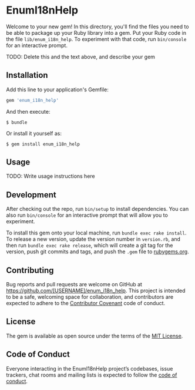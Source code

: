 # EnumI18nHelp

Welcome to your new gem! In this directory, you'll find the files you need to be able to package up your Ruby library into a gem. Put your Ruby code in the file `lib/enum_i18n_help`. To experiment with that code, run `bin/console` for an interactive prompt.

TODO: Delete this and the text above, and describe your gem

## Installation

Add this line to your application's Gemfile:

```ruby
gem 'enum_i18n_help'
```

And then execute:

    $ bundle

Or install it yourself as:

    $ gem install enum_i18n_help

## Usage

TODO: Write usage instructions here

## Development

After checking out the repo, run `bin/setup` to install dependencies. You can also run `bin/console` for an interactive prompt that will allow you to experiment.

To install this gem onto your local machine, run `bundle exec rake install`. To release a new version, update the version number in `version.rb`, and then run `bundle exec rake release`, which will create a git tag for the version, push git commits and tags, and push the `.gem` file to [rubygems.org](https://rubygems.org).

## Contributing

Bug reports and pull requests are welcome on GitHub at https://github.com/[USERNAME]/enum_i18n_help. This project is intended to be a safe, welcoming space for collaboration, and contributors are expected to adhere to the [Contributor Covenant](http://contributor-covenant.org) code of conduct.

## License

The gem is available as open source under the terms of the [MIT License](https://opensource.org/licenses/MIT).

## Code of Conduct

Everyone interacting in the EnumI18nHelp project’s codebases, issue trackers, chat rooms and mailing lists is expected to follow the [code of conduct](https://github.com/[USERNAME]/enum_i18n_help/blob/master/CODE_OF_CONDUCT.md).
